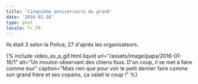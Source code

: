 ```yaml
---
title: 'Cinquième anniversaire du grand'
date: '2016-01-16'
type: post
locale: fr_FR
---
```


Ils était 3 selon la Police, 27 d'après les organisateurs.

<!-- more -->

{% include video_as_a_gif.html.liquid
url="/assets/image/papa/2016-01-16/1"
alt="Un mouton observant des chiens fous. D'un coup, il se met à faire comme eux"
caption="Mais rien que pour voir le petit dernier faire comme son grand frère et ses copains, ça valait le coup !"
%}
